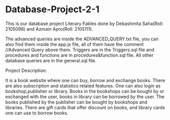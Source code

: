 # Database-Project-2-1

This is our database project Literary Fables done by Debashmita Saha(Roll: 2105098) and Azmain Apro(Roll: 2105111).

The advanced queries are inside the ADVANCED_QUERY.txt file, you can also find them inside the app.js file, all of them have the comment //Advanced Query above them.
Triggers are in the Triggers.sql file and procedures and functions are in procedures&function.sql file.
All other database queries are in the general.sql file.

Project Description: 

It is a book website where one can buy, borrow and exchange books. There are also subscription and statistics related features.
One can also login as bookshop,publisher or library. Books in the bookshops can be bought by or exchanged with the user, books in library can be borrowed by the user. The books published by the publisher can be bought by bookshops and libraries.
There are gift cards that offer discount on books, and library cards one can use to borrow books.

